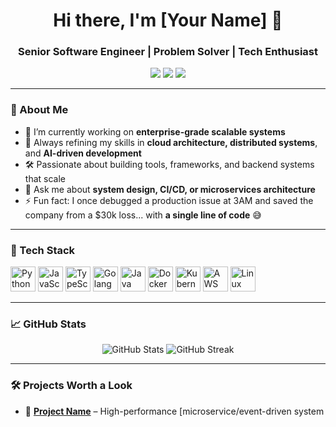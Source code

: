 <h1 align="center">Hi there, I'm [Your Name] 👋</h1>
<h3 align="center">Senior Software Engineer | Problem Solver | Tech Enthusiast</h3>

<p align="center">
  <img src="https://img.shields.io/badge/Code-Clean-informational?style=flat-square&logo=github&color=blue" />
  <img src="https://img.shields.io/badge/Testing-Driven-informational?style=flat-square&logo=pytest&color=green" />
  <img src="https://img.shields.io/badge/Architecture-Scalable-informational?style=flat-square&logo=microservices&color=purple" />
</p>

---

### 🧠 About Me

- 🔭 I’m currently working on **enterprise-grade scalable systems**
- 🌱 Always refining my skills in **cloud architecture, distributed systems**, and **AI-driven development**
- 🛠️ Passionate about building tools, frameworks, and backend systems that scale
- 💬 Ask me about **system design, CI/CD, or microservices architecture**
- ⚡ Fun fact: I once debugged a production issue at 3AM and saved the company from a $30k loss... with **a single line of code** 😅

---

### 🚀 Tech Stack

<p align="left">
  <img src="https://cdn.jsdelivr.net/gh/devicons/devicon/icons/python/python-original.svg" width="40" height="40" alt="Python" />
  <img src="https://cdn.jsdelivr.net/gh/devicons/devicon/icons/javascript/javascript-original.svg" width="40" height="40" alt="JavaScript" />
  <img src="https://cdn.jsdelivr.net/gh/devicons/devicon/icons/typescript/typescript-original.svg" width="40" height="40" alt="TypeScript" />
  <img src="https://cdn.jsdelivr.net/gh/devicons/devicon/icons/go/go-original.svg" width="40" height="40" alt="Golang" />
  <img src="https://cdn.jsdelivr.net/gh/devicons/devicon/icons/java/java-original.svg" width="40" height="40" alt="Java" />
  <img src="https://cdn.jsdelivr.net/gh/devicons/devicon/icons/docker/docker-original.svg" width="40" height="40" alt="Docker" />
  <img src="https://cdn.jsdelivr.net/gh/devicons/devicon/icons/kubernetes/kubernetes-plain.svg" width="40" height="40" alt="Kubernetes" />
  <img src="https://cdn.jsdelivr.net/gh/devicons/devicon/icons/amazonwebservices/amazonwebservices-original.svg" width="40" height="40" alt="AWS" />
  <img src="https://cdn.jsdelivr.net/gh/devicons/devicon/icons/linux/linux-original.svg" width="40" height="40" alt="Linux" />
</p>

---

### 📈 GitHub Stats

<p align="center">
  <img src="https://github-readme-stats.vercel.app/api?username=your-github-username&show_icons=true&theme=radical&count_private=true" alt="GitHub Stats" />
  <img src="https://github-readme-streak-stats.herokuapp.com?user=your-github-username&theme=radical&hide_border=false" alt="GitHub Streak" />
</p>

---

### 🛠️ Projects Worth a Look

- 🧩 **[Project Name](#)** – High-performance [microservice/event-driven system
